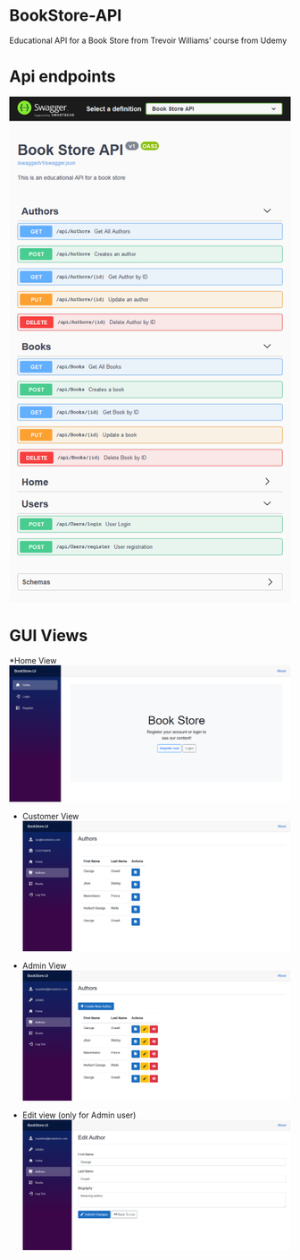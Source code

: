 # BookStore-API

Educational API for a Book Store from Trevoir Williams' course from Udemy

# Api endpoints
![alt text](https://github.com/maxponmar/BookStore-API/blob/master/Resources/SwaggerUI.png?raw=true)

# GUI Views

*Home View
![alt text](https://github.com/maxponmar/BookStore-API/blob/master/Resources/HomeView.png?raw=true)

* Customer View
![alt text](https://github.com/maxponmar/BookStore-API/blob/master/Resources/CustomerView.png?raw=true)

* Admin View
![alt text](https://github.com/maxponmar/BookStore-API/blob/master/Resources/AdminView.png?raw=true)

* Edit view (only for Admin user)
![alt text](https://github.com/maxponmar/BookStore-API/blob/master/Resources/EditView.png?raw=true)
